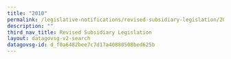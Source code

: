 ```yaml
---
title: "2010"
permalink: /legislative-notifications/revised-subsidiary-legislation/2010/
description: ""
third_nav_title: Revised Subsidiary Legislation
layout: datagovsg-v2-search
datagovsg-id: d_f0a6482bee7c7d17a40880508bed625b
---
```

